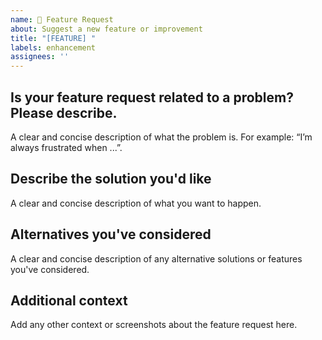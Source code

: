 ```yaml
---
name: 🚀 Feature Request
about: Suggest a new feature or improvement
title: "[FEATURE] "
labels: enhancement
assignees: ''
---
```


## Is your feature request related to a problem? Please describe.
A clear and concise description of what the problem is. For example: “I’m always frustrated when ...”.

## Describe the solution you'd like
A clear and concise description of what you want to happen.

## Alternatives you've considered
A clear and concise description of any alternative solutions or features you've considered.

## Additional context
Add any other context or screenshots about the feature request here.
